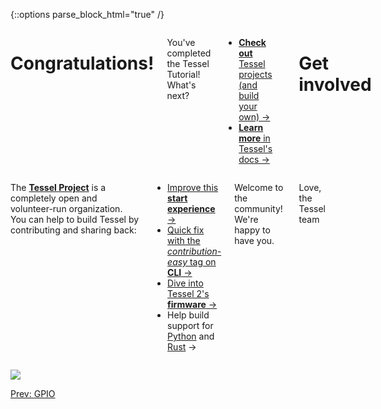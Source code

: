 {::options parse_block_html="true" /}

<div class="row">
<div class="large-12 columns">

# Congratulations!

You've completed the Tessel Tutorial! What's next?

* <a href="http://technical.io/projects" target="0"><b>Check out</b> Tessel projects (and build your own) →</a>
* <a href="//tessel.io/docs" target="0"><b>Learn more</b> in Tessel's docs →</a>

<hr>

# Get involved

</div>
</div>

<div class="row">
<div class="large-8 columns">

The [**Tessel Project**](https://tessel.io/about) is a completely open and volunteer-run organization. You can help to build Tessel by contributing and sharing back:

* [Improve this **start experience** →](https://github.com/tessel/t2-start)
* [Quick fix with the _contribution-easy_ tag on **CLI** →](https://github.com/tessel/t2-cli/labels/contribution-easy)
* [Dive into Tessel 2's **firmware** →](https://github.com/tessel/t2-firmware)
* Help build support for [Python](https://github.com/tessel/t2-cli/issues/201) and [Rust](https://github.com/tessel/t2-cli/issues/200) →

Welcome to the community! We're happy to have you.

Love,<br/>
the Tessel team

</div>
<div class="large-4 columns">

![](http://imgur.com/g37w4HQ.png)

</div>
</div>

<div class="greyBar"></div>

<div class="row">
<div class="large-6 columns left">
  <a href="gpio.html" class="bottomButton button">Prev: GPIO</a>
</div>
</div>

